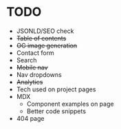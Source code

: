 # TODO

- JSONLD/SEO check
- ~~Table of contents~~
- ~~OG image generation~~
- Contact form
- Search
- ~~Mobile nav~~
- Nav dropdowns
- ~~Analytics~~
- Tech used on project pages
- MDX
  - Component examples on page
  - Better code snippets
- 404 page
